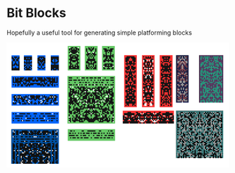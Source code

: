 # Bit Blocks

Hopefully a useful tool for generating simple platforming blocks

![](https://github.com/erdavids/Bit-Blocks/blob/master/Examples/bit-blocks.png)
